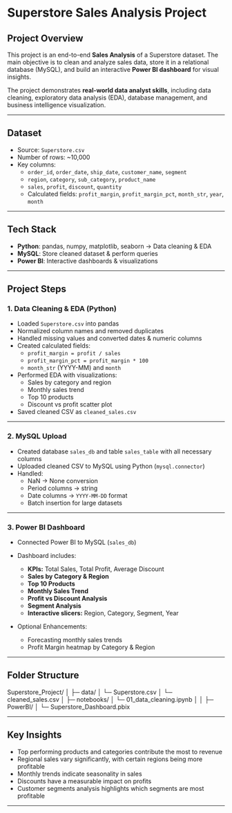 # Superstore Sales Analysis Project

## **Project Overview**

This project is an end-to-end **Sales Analysis** of a Superstore dataset. The main objective is to clean and analyze sales data, store it in a relational database (MySQL), and build an interactive **Power BI dashboard** for visual insights.  

The project demonstrates **real-world data analyst skills**, including data cleaning, exploratory data analysis (EDA), database management, and business intelligence visualization.

---

## **Dataset**

- Source: `Superstore.csv`  
- Number of rows: ~10,000  
- Key columns:
  - `order_id`, `order_date`, `ship_date`, `customer_name`, `segment`
  - `region`, `category`, `sub_category`, `product_name`
  - `sales`, `profit`, `discount`, `quantity`
  - Calculated fields: `profit_margin`, `profit_margin_pct`, `month_str`, `year`, `month`

---

## **Tech Stack**

- **Python**: pandas, numpy, matplotlib, seaborn → Data cleaning & EDA  
- **MySQL**: Store cleaned dataset & perform queries  
- **Power BI**: Interactive dashboards & visualizations  

---

## **Project Steps**

### 1. Data Cleaning & EDA (Python)

- Loaded `Superstore.csv` into pandas  
- Normalized column names and removed duplicates  
- Handled missing values and converted dates & numeric columns  
- Created calculated fields:
  - `profit_margin = profit / sales`
  - `profit_margin_pct = profit_margin * 100`
  - `month_str` (YYYY-MM) and `month`  
- Performed EDA with visualizations:
  - Sales by category and region  
  - Monthly sales trend  
  - Top 10 products  
  - Discount vs profit scatter plot  
- Saved cleaned CSV as `cleaned_sales.csv`  

---

### 2. MySQL Upload

- Created database `sales_db` and table `sales_table` with all necessary columns  
- Uploaded cleaned CSV to MySQL using Python (`mysql.connector`)  
- Handled:
  - NaN → None conversion  
  - Period columns → string  
  - Date columns → `YYYY-MM-DD` format  
  - Batch insertion for large datasets  

---

### 3. Power BI Dashboard

- Connected Power BI to MySQL (`sales_db`)  
- Dashboard includes:
  - **KPIs:** Total Sales, Total Profit, Average Discount  
  - **Sales by Category & Region**  
  - **Top 10 Products**  
  - **Monthly Sales Trend**  
  - **Profit vs Discount Analysis**  
  - **Segment Analysis**  
  - **Interactive slicers:** Region, Category, Segment, Year  

- Optional Enhancements:
  - Forecasting monthly sales trends  
  - Profit Margin heatmap by Category & Region  

---

## **Folder Structure**

Superstore_Project/
│
├─ data/
│ └─ Superstore.csv
│ └─ cleaned_sales.csv
│
├─ notebooks/
│ └─ 01_data_cleaning.ipynb
│
│
├─ PowerBI/
│ └─ Superstore_Dashboard.pbix

---

## **Key Insights**

- Top performing products and categories contribute the most to revenue  
- Regional sales vary significantly, with certain regions being more profitable  
- Monthly trends indicate seasonality in sales  
- Discounts have a measurable impact on profits  
- Customer segments analysis highlights which segments are most profitable  

---
